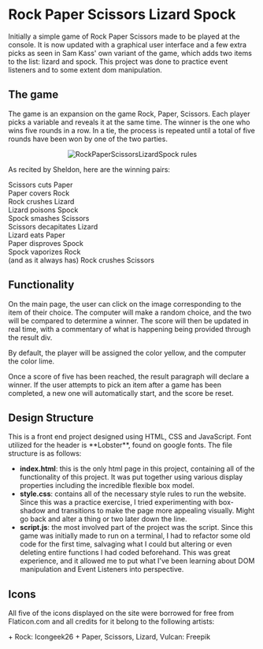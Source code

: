 # Rock Paper Scissors Lizard Spock

Initially a simple game of Rock Paper Scissors made to be played at the console. It is now updated with a graphical user interface and a few extra picks as seen in Sam Kass' own variant of the game, which adds two items to the list: lizard and spock. This project was done to practice event listeners and to some extent dom manipulation.

## The game

The game is an expansion on the game Rock, Paper, Scissors. Each player picks a variable and reveals it at the same time. The winner is the one who wins five rounds in a row. In a tie, the process is repeated until a total of five rounds have been won by one of the two parties.

<p align="center"> <img src="https://static.wikia.nocookie.net/bigbangtheory/images/7/7d/RPSLS.png/revision/latest/scale-to-width-down/180?cb=20120822205915"
     alt="RockPaperScissorsLizardSpock rules"> </p>

As recited by Sheldon, here are the winning pairs:

Scissors cuts Paper <br>
Paper covers Rock <br>
Rock crushes Lizard <br>
Lizard poisons Spock <br>
Spock smashes Scissors <br>
Scissors decapitates Lizard <br>
Lizard eats Paper <br>
Paper disproves Spock <br>
Spock vaporizes Rock <br>
(and as it always has) Rock crushes Scissors <br>

## Functionality

 <p>On the main page, the user can click on the image corresponding to the item of their choice. The computer will make a random choice, and the two will be compared to determine a winner. The score will then be updated in real time, with a commentary of what is happening being provided through the result div.</p>
 <p>By default, the player will be assigned the color yellow, and the computer the color lime.</p>
 <p>Once a score of five has been reached, the result paragraph will declare a winner. If the user attempts to pick an item after a game has been completed, a new one will automatically start, and the score be reset.</p>

## Design Structure

<p>This is a front end project designed using HTML, CSS and JavaScript. Font utilized for the header is **Lobster**, found on google fonts. The file structure is as follows:</p>

+ **index.html**: this is the only html page in this project, containing all of the functionality of this project. It was put together using various display properties including the incredible flexible box model. 
+ **style.css**: contains all of the necessary style rules to run the website. Since this was a practice exercise, I tried experimenting with box-shadow and transitions to make the page more appealing visually. Might go back and alter a thing or two later down the line.
+ **script.js**: the most involved part of the project was the script. Since this game was initially made to run on a terminal, I had to refactor some old code for the first time, salvaging what I could but altering or even deleting entire functions I had coded beforehand. This was great experience, and it allowed me to put what I've been learning about DOM manipulation and Event Listeners into perspective.

## Icons
<p>
All five of the icons displayed on the site were borrowed for free from Flaticon.com and all credits for it belong to the following artists: </p>
+ Rock: Icongeek26
+ Paper, Scissors, Lizard, Vulcan: Freepik
